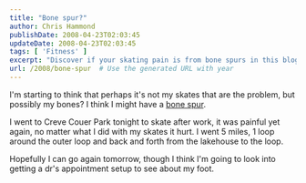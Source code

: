```yaml
---
title: "Bone spur?"
author: Chris Hammond
publishDate: 2008-04-23T02:03:45
updateDate: 2008-04-23T02:03:45
tags: [ 'Fitness' ]
excerpt: "Discover if your skating pain is from bone spurs in this blog post where the writer seeks solutions at Creve Couer Park."
url: /2008/bone-spur  # Use the generated URL with year
---
```

<p>I'm starting to think that perhaps it's not my skates that are the problem, but possibly my bones? I think I might have a <a href="https://www.webmd.com/a-to-z-guides/bone-spur-topic-overview">bone spur</a>.</p> <p>I went to Creve Couer Park tonight to skate after work, it was painful yet again, no matter what I did with my skates it hurt. I went 5 miles, 1 loop around the outer loop and back and forth from the lakehouse to the loop.</p> <p>Hopefully I can go again tomorrow, though I think I'm going to look into getting a dr's appointment setup to see about my foot.</p>


